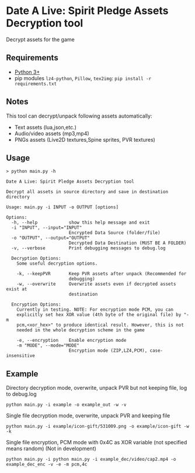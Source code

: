 # Date A Live: Spirit Pledge Assets Decryption tool

Decrypt assets for the game

## Requirements

- [Python 3+](https://www.python.org/downloads/)
- pip modules `lz4-python`, `Pillow`, `tex2img`: `pip install -r requirements.txt`

## Notes

This tool can decrypt/unpack following assets automatically:
- Text assets (lua,json,etc.)
- Audio/video assets (mp3,mp4)
- PNGs assets (Live2D textures,Spine sprites, PVR textures)

## Usage

```
> python main.py -h

Date A Live: Spirit Pledge Assets Decryption tool

Decrypt all assets in source directory and save in destination directory

Usage: main.py -i INPUT -o OUTPUT [options]

Options:
  -h, --help            show this help message and exit
  -i "INPUT", --input="INPUT"
                        Encrypted Data Source (folder/file)
  -o "OUTPUT", --output="OUTPUT"
                        Decrypted Data Destination (MUST BE A FOLDER)
  -v, --verbose         Print debugging messages to debug.log

  Decryption Options:
    Some useful decryption options.

    -k, --keepPVR       Keep PVR assets after unpack (Recommended for
                        debugging)
    -w, --overwrite     Overwrite assets even if decrypted assets exist at
                        destination

  Encryption Options:
    Currently in testing. NOTE: For encryption mode PCM, you can
    explicitly set hex XOR value (4th byte of the original file) by "-m
    pcm,<xor_hex>" to produce identical result. However, this is not
    needed in the whole decryption scheme in the game

    -e, --encryption    Enable encryption mode
    -m "MODE", --mode="MODE"
                        Encryption mode (ZIP,LZ4,PCM), case-insensitive
```

## Example

Directory decryption mode, overwrite, unpack PVR but not keeping file, log to debug.log

```
python main.py -i example -o example_out -w -v
```

Single file decryption mode, overwrite, unpack PVR and keeping file

```
python main.py -i example/icon-gift/531009.png -o example/icon-gift -w -k
```

Single file encryption, PCM mode with 0x4C as XOR variable (not specified means random) (Not in development)

```
python main.py -i python main.py -i example_dec/video/cap2.mp4 -o example_dec_enc -v -e -m pcm,4c
```
